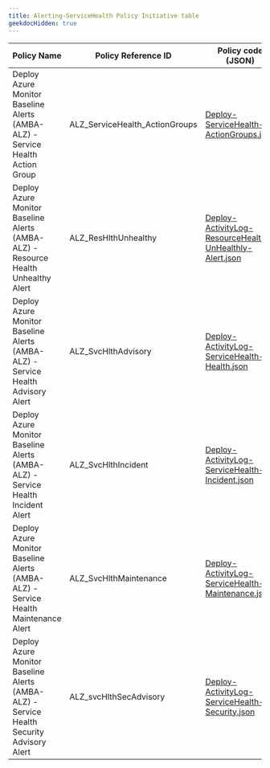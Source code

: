 ```yaml
---
title: Alerting-ServiceHealth Policy Initiative table
geekdocHidden: true
---
```


| Policy  Name | Policy Reference ID | Policy code (JSON) | Default policy effect |
| ------------ | ------------------- | ------------------ | --------------------- |
| Deploy Azure Monitor Baseline Alerts (AMBA-ALZ) - Service Health Action Group | ALZ_ServiceHealth_ActionGroups | [Deploy-ServiceHealth-ActionGroups.json](../../../../services/Resources/subscriptions/Deploy-ServiceHealth-ActionGroups.json) | deployIfNotExists |
| Deploy Azure Monitor Baseline Alerts (AMBA-ALZ) - Resource Health Unhealthy Alert | ALZ_ResHlthUnhealthy | [Deploy-ActivityLog-ResourceHealth-UnHealthly-Alert.json](../../../../services/Resources/subscriptions/Deploy-ActivityLog-ResourceHealth-UnHealthly-Alert.json) | disabled |
| Deploy Azure Monitor Baseline Alerts (AMBA-ALZ) - Service Health Advisory Alert | ALZ_SvcHlthAdvisory | [Deploy-ActivityLog-ServiceHealth-Health.json](../../../../services/Resources/subscriptions/Deploy-ActivityLog-ServiceHealth-Health.json) | disabled |
| Deploy Azure Monitor Baseline Alerts (AMBA-ALZ) - Service Health Incident Alert | ALZ_SvcHlthIncident | [Deploy-ActivityLog-ServiceHealth-Incident.json](../../../../services/Resources/subscriptions/Deploy-ActivityLog-ServiceHealth-Incident.json) | disabled |
| Deploy Azure Monitor Baseline Alerts (AMBA-ALZ) - Service Health Maintenance Alert | ALZ_SvcHlthMaintenance | [Deploy-ActivityLog-ServiceHealth-Maintenance.json](../../../../services/Resources/subscriptions/Deploy-ActivityLog-ServiceHealth-Maintenance.json) | disabled |
| Deploy Azure Monitor Baseline Alerts (AMBA-ALZ) - Service Health Security Advisory Alert | ALZ_svcHlthSecAdvisory | [Deploy-ActivityLog-ServiceHealth-Security.json](../../../../services/Resources/subscriptions/Deploy-ActivityLog-ServiceHealth-Security.json) | disabled |
